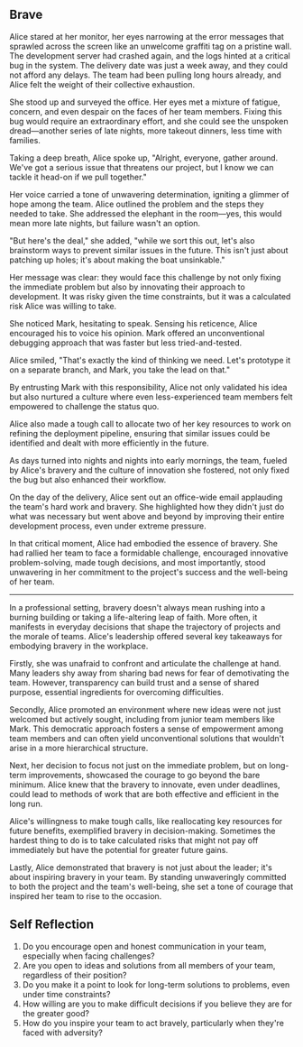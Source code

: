 ## Brave

Alice stared at her monitor, her eyes narrowing at the error messages that sprawled across the screen like an unwelcome graffiti tag on a pristine wall. The development server had crashed again, and the logs hinted at a critical bug in the system. The delivery date was just a week away, and they could not afford any delays. The team had been pulling long hours already, and Alice felt the weight of their collective exhaustion.

She stood up and surveyed the office. Her eyes met a mixture of fatigue, concern, and even despair on the faces of her team members. Fixing this bug would require an extraordinary effort, and she could see the unspoken dread—another series of late nights, more takeout dinners, less time with families.

Taking a deep breath, Alice spoke up, "Alright, everyone, gather around. We've got a serious issue that threatens our project, but I know we can tackle it head-on if we pull together."

Her voice carried a tone of unwavering determination, igniting a glimmer of hope among the team. Alice outlined the problem and the steps they needed to take. She addressed the elephant in the room—yes, this would mean more late nights, but failure wasn't an option.

"But here's the deal," she added, "while we sort this out, let's also brainstorm ways to prevent similar issues in the future. This isn't just about patching up holes; it's about making the boat unsinkable."

Her message was clear: they would face this challenge by not only fixing the immediate problem but also by innovating their approach to development. It was risky given the time constraints, but it was a calculated risk Alice was willing to take.

She noticed Mark, hesitating to speak. Sensing his reticence, Alice encouraged his to voice his opinion. Mark offered an unconventional debugging approach that was faster but less tried-and-tested.

Alice smiled, "That's exactly the kind of thinking we need. Let's prototype it on a separate branch, and Mark, you take the lead on that."

By entrusting Mark with this responsibility, Alice not only validated his idea but also nurtured a culture where even less-experienced team members felt empowered to challenge the status quo.

Alice also made a tough call to allocate two of her key resources to work on refining the deployment pipeline, ensuring that similar issues could be identified and dealt with more efficiently in the future.

As days turned into nights and nights into early mornings, the team, fueled by Alice's bravery and the culture of innovation she fostered, not only fixed the bug but also enhanced their workflow.

On the day of the delivery, Alice sent out an office-wide email applauding the team's hard work and bravery. She highlighted how they didn't just do what was necessary but went above and beyond by improving their entire development process, even under extreme pressure.

In that critical moment, Alice had embodied the essence of bravery. She had rallied her team to face a formidable challenge, encouraged innovative problem-solving, made tough decisions, and most importantly, stood unwavering in her commitment to the project's success and the well-being of her team.

---

In a professional setting, bravery doesn't always mean rushing into a burning building or taking a life-altering leap of faith. More often, it manifests in everyday decisions that shape the trajectory of projects and the morale of teams. Alice's leadership offered several key takeaways for embodying bravery in the workplace.

Firstly, she was unafraid to confront and articulate the challenge at hand. Many leaders shy away from sharing bad news for fear of demotivating the team. However, transparency can build trust and a sense of shared purpose, essential ingredients for overcoming difficulties.

Secondly, Alice promoted an environment where new ideas were not just welcomed but actively sought, including from junior team members like Mark. This democratic approach fosters a sense of empowerment among team members and can often yield unconventional solutions that wouldn't arise in a more hierarchical structure.

Next, her decision to focus not just on the immediate problem, but on long-term improvements, showcased the courage to go beyond the bare minimum. Alice knew that the bravery to innovate, even under deadlines, could lead to methods of work that are both effective and efficient in the long run.

Alice's willingness to make tough calls, like reallocating key resources for future benefits, exemplified bravery in decision-making. Sometimes the hardest thing to do is to take calculated risks that might not pay off immediately but have the potential for greater future gains.

Lastly, Alice demonstrated that bravery is not just about the leader; it's about inspiring bravery in your team. By standing unwaveringly committed to both the project and the team's well-being, she set a tone of courage that inspired her team to rise to the occasion.

## Self Reflection

1. Do you encourage open and honest communication in your team, especially when facing challenges?
2. Are you open to ideas and solutions from all members of your team, regardless of their position?
3. Do you make it a point to look for long-term solutions to problems, even under time constraints?
4. How willing are you to make difficult decisions if you believe they are for the greater good?
5. How do you inspire your team to act bravely, particularly when they're faced with adversity?
